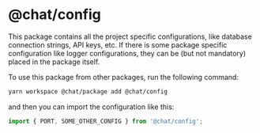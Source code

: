 # @chat/config

This package contains all the project specific configurations, like database
connection strings, API keys, etc. If there is some package specific configuration
like logger configurations, they can be (but not mandatory) placed in the package itself.

To use this package from other packages, run the following command:

```bash
yarn workspace @chat/package add @chat/config
```

and then you can import the configuration like this:

```typescript
import { PORT, SOME_OTHER_CONFIG } from '@chat/config';
```
